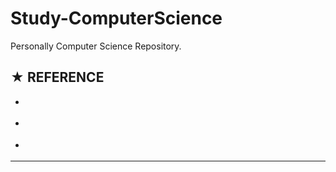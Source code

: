 # Study-ComputerScience
Personally Computer Science Repository.

## ★ REFERENCE

* []()

* []()

* []()

* * *
